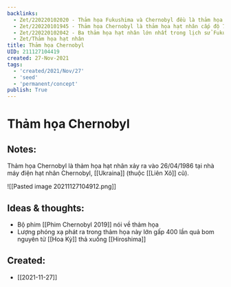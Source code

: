 ```yaml
---
backlinks:
  - Zet/220220102020 - Thảm họa Fukushima và Chernobyl đều là thảm họa rò rỉ nhà máy điện hạt nhân
  - Zet/220220101945 - Thảm họa Chernobyl là thảm họa hạt nhân cấp độ 7
  - Zet/220220102042 - Ba thảm họa hạt nhân lớn nhất trong lịch sử Fukushima, Chernobyl, Kyshtym
  - Zet/Thảm họa hạt nhân
title: Thảm họa Chernobyl
UID: 211127104419
created: 27-Nov-2021
tags:
  - 'created/2021/Nov/27'
  - 'seed'
  - 'permanent/concept'
publish: True
---
```

# Thảm họa Chernobyl

## Notes:
Thảm họa Chernobyl là thảm họa hạt nhân xảy ra vào 26/04/1986 tại nhà máy điện hạt nhân Chernobyl, [[Ukraina]] (thuộc [[Liên Xô]] cũ).

![[Pasted image 20211127104912.png]]

## Ideas & thoughts:
- Bộ phim [[Phim Chernobyl 2019]] nói về thảm họa
- Lượng phóng xạ phát ra trong thảm họa này lớn gấp 400 lần quả bom nguyên tử [[Hoa Kỳ]] thả xuống [[Hiroshima]]

## Created:
- [[2021-11-27]]
